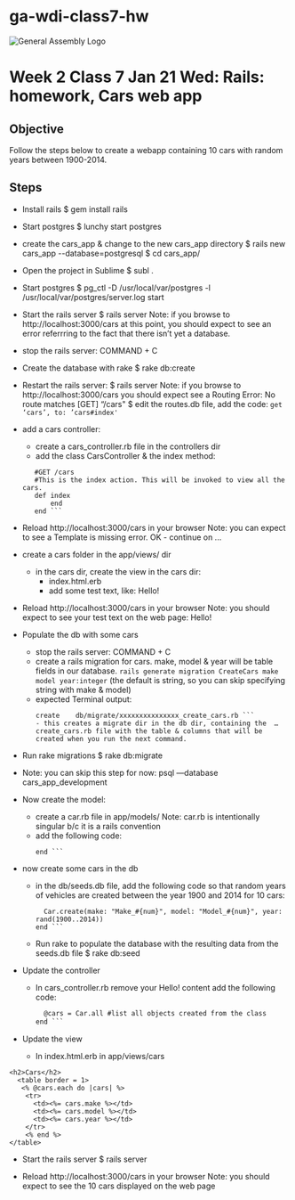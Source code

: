 # ga-wdi-class7-hw
![General Assembly Logo](http://i.imgur.com/ke8USTq.png)

# Week 2 Class 7 Jan 21 Wed: Rails: homework, Cars web app

## Objective
Follow the steps below to create a webapp containing 10 cars with random years between 1900-2014.


## Steps
* Install rails
  $ gem install rails
* Start postgres
  $ lunchy start postgres
* create the cars_app & change to the new cars_app directory
  $ rails new cars_app --database=postgresql
  $ cd cars_app/
* Open the project in Sublime
  $ subl .
* Start postgres
  $ pg_ctl -D /usr/local/var/postgres -l /usr/local/var/postgres/server.log start
* Start the rails server
  $ rails server
  Note: if you browse to http://localhost:3000/cars at this point, you should expect to see an error referrring to the fact that there isn’t yet a database.
* stop the rails server: COMMAND + C
* Create the database with rake
  $ rake db:create
* Restart the rails server:
  $ rails server
  Note: if you browse to http://localhost:3000/cars you should expect see a Routing Error: No route matches [GET] “/cars"
$ edit the routes.db file, add the code:
     ``` get ‘cars’, to: ’cars#index' ```
* add a cars controller:
    - create a cars_controller.rb file in the controllers dir
    - add the class CarsController & the index method:
     ```class CarsController < ApplicationController
        #GET /cars
        #This is the index action. This will be invoked to view all the cars.
        def index
            end
        end ```

* Reload http://localhost:3000/cars in your browser
Note: you can expect to see a Template is missing error. OK - continue on ...
* create a cars folder in the app/views/ dir
  - in the cars dir, create the view in the cars dir:
     - index.html.erb
     - add some test text, like: Hello!

* Reload http://localhost:3000/cars in your browser
Note: you should expect to see your test text on the web page: Hello!

* Populate the db with some cars
  - stop the rails server: COMMAND + C
  - create a rails migration for cars. make, model & year will be table fields in our database.
     ```rails generate migration CreateCars make model year:integer```
     (the default is string, so you can skip specifying string with make & model)
  - expected Terminal output:
      ```invoke  active_record
      create    db/migrate/xxxxxxxxxxxxxxx_create_cars.rb ```
     - this creates a migrate dir in the db dir, containing the  …create_cars.rb file with the table & columns that will be created when you run the next command.

* Run rake migrations
  $ rake db:migrate

* Note: you can skip this step for now:
     psql —database cars_app_development

* Now create the model:
  - create a car.rb file in app/models/
     Note: car.rb is intentionally singular b/c it is a rails convention
  - add the following code:
     ```class Song < ActiveRecord::Base
     end ```

* now create some cars in the db
  - in the db/seeds.db file, add the following code so that random years of vehicles are created between the year 1900 and 2014 for 10 cars:
     ``` 1.upto(10) do |num|
       Car.create(make: "Make_#{num}", model: "Model_#{num}", year: rand(1900..2014))
     end ```

  - Run rake to populate the database with the resulting data from the seeds.db file
    $ rake db:seed

* Update the controller
  - In cars_controller.rb remove your Hello! content add the following code:
       ``` def index
         @cars = Car.all #list all objects created from the class
       end ```

* Update the view
  - In index.html.erb in app/views/cars
```
<h2>Cars</h2>
  <table border = 1>
   <% @cars.each do |cars| %>
    <tr>
      <td><%= cars.make %></td>
      <td><%= cars.model %></td>
      <td><%= cars.year %></td>
    </tr>
    <% end %>
</table>
```

* Start the rails server
  $ rails server

* Reload http://localhost:3000/cars in your browser
Note: you should expect to see the 10 cars displayed on the web page
